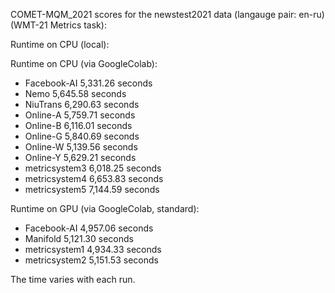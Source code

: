 COMET-MQM_2021 scores for the newstest2021 data (langauge pair: en-ru)(WMT-21 Metrics task):

Runtime on CPU (local):

Runtime on CPU (via GoogleColab):

- Facebook-AI 5,331.26 seconds
- Nemo 5,645.58 seconds
- NiuTrans 6,290.63 seconds
- Online-A 5,759.71 seconds
- Online-B 6,116.01 seconds
- Online-G 5,840.69 seconds
- Online-W 5,139.56 seconds
- Online-Y 5,629.21 seconds
- metricsystem3 6,018.25 seconds
- metricsystem4 6,653.83 seconds
- metricsystem5 7,144.59 seconds

Runtime on GPU (via GoogleColab, standard):

- Facebook-AI 4,957.06 seconds
- Manifold 5,121.30 seconds
- metricsystem1 4,934.33 seconds
- metricsystem2 5,151.53 seconds

The time varies with each run.
